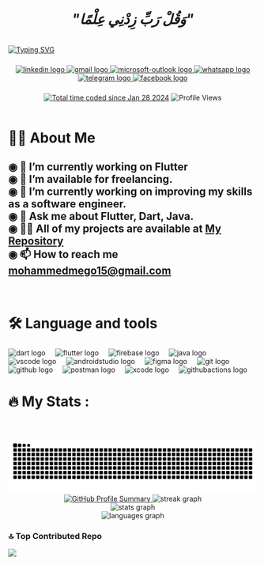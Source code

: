 <div align="center">
  
# *"وَقُلْ رَبِّ زِدْنِي عِلْمًا"*

</div>
<br clear="both">
<a href="https://git.io/typing-svg"><img src="https://readme-typing-svg.demolab.com?font=Protest+Guerrilla&weight=900&size=45&pause=1000&color=F78918&width=835&height=100&lines=Hey+there%2C+I'm+Mohmed+%F0%9F%98%8A%E2%9C%8C%EF%B8%8F" alt="Typing SVG" /></a>

###


<div align="center">
  <a href="https://www.linkedin.com/in/mohamed-magdy-0ba1042a0/" target="_blank">
    <img src="https://img.shields.io/static/v1?message=LinkedIn&logo=linkedin&label=&color=0077B5&logoColor=white&labelColor=&style=flat" height="28" alt="linkedin logo"  />
  </a>
  <a href="https://mail.google.com/mail/u/0/#search/mohammedmego15%40gmail.com?compose=new" target="_blank">
    <img src="https://img.shields.io/static/v1?message=Gmail&logo=gmail&label=&color=D14836&logoColor=white&labelColor=&style=flat" height="28" alt="gmail logo"  />
  </a>
  <a href="https://outlook.office.com/mail/mohamed21-01150@student.eelu.edu.eg/" target="_blank">
    <img src="https://img.shields.io/static/v1?message=Outlook&logo=microsoft-outlook&label=&color=0078D4&logoColor=white&labelColor=&style=flat" height="28" alt="microsoft-outlook logo"  />
  </a>
  <a href="https://wa.me/message/L2Q4EHHBNB33M1" target="_blank">
    <img src="https://img.shields.io/static/v1?message=Whatsapp&logo=whatsapp&label=&color=25D366&logoColor=white&labelColor=&style=flat" height="28" alt="whatsapp logo"  />
  </a>
  <a href="https://t.me/mohmd2301" target="_blank">
    <img src="https://img.shields.io/static/v1?message=Telegram&logo=telegram&label=&color=2CA5E0&logoColor=white&labelColor=&style=flat" height="28" alt="telegram logo"  />
  </a>
  <a href="https://www.facebook.com/profile.php?id=61553260032452" target="_blank">
    <img src="https://img.shields.io/static/v1?message=Facebook&logo=facebook&label=&color=1877F2&logoColor=white&labelColor=&style=flat" height="28" alt="facebook logo"  />
  </a>
<!--     <a href="https://x.com/MEGO_1911" target="_blank">
     <img src="https://img.shields.io/static/v1?message=Twitter&logo=twitter&label=&color=1DA1F2&logoColor=white&labelColor=&style=flat" height="28" alt="twitter logo"  />
    </a>
    <a href="https://www.instagram.com/mohmedmgdyy/" target="_blank">
      <img src="https://img.shields.io/static/v1?message=Instagram&logo=instagram&label=&color=E4405F&logoColor=white&labelColor=&style=flat" height="28" alt="instagram logo"  />
    </a> -->

</div>

###
<!--
<div align="center">
  <a href="https://open.spotify.com/user/gg7uwoufa3gzbyjc8lv891qu0">
    <img src="https://spotify-recently-played-readme.vercel.app/api?user=gg7uwoufa3gzbyjc8lv891qu0&count=10&unique=true" alt="Spotify recently played"  />
  </a>
</div>
###
-->
<div align="center">
  
<!--  ![Code Time](http://img.shields.io/badge/Code%20Time-338%20hrs%2054%20mins-blue) -->
  <a href="https://wakatime.com/@018d50f0-48a3-4cfc-8081-47a7e8de1753"><img src="https://wakatime.com/badge/user/018d50f0-48a3-4cfc-8081-47a7e8de1753.svg" alt="Total time coded since Jan 28 2024" /></a>
  ![Profile Views](http://img.shields.io/badge/Profile%20Views-289-blue) <br> <br>
</div>



# 👩‍💻  About Me

###

<h2 align="left">◉ 🔭 I’m currently working on Flutter <br>◉ 🤝 I’m available for freelancing.<br>◉ 🔭 I’m currently working on improving my skills as a software engineer.<br>◉ 💬 Ask me about Flutter, Dart, Java.<br>
   ◉ 👨‍💻 All of my projects are available at <a href="https://github.com/mohamedmagdy2301?page=1&tab=repositories" target="_blank">My Repository </a><br>
◉ 📫 How to reach me <a href="https://mail.google.com/mail/u/0/#search/mohammedmego15%40gmail.com?compose=new" target="_blank">mohammedmego15@gmail.com </a></h2><br>


# 🛠 Language and tools

###

<div align="left">
  <img src="https://cdn.jsdelivr.net/gh/devicons/devicon/icons/dart/dart-original.svg" height="40" alt="dart logo"  />
  <img width="12" />
  <img src="https://cdn.jsdelivr.net/gh/devicons/devicon/icons/flutter/flutter-original.svg" height="40" alt="flutter logo"  />
  <img width="12" />
  <img src="https://cdn.jsdelivr.net/gh/devicons/devicon/icons/firebase/firebase-plain-wordmark.svg" height="40" alt="firebase logo"  />
  <img width="12" />
  <img src="https://cdn.jsdelivr.net/gh/devicons/devicon/icons/java/java-original.svg" height="40" alt="java logo"  />
  <img width="12" />
  <img src="https://cdn.jsdelivr.net/gh/devicons/devicon/icons/vscode/vscode-original.svg" height="40" alt="vscode logo"  />
  <img width="12" />
  <img src="https://cdn.jsdelivr.net/gh/devicons/devicon/icons/androidstudio/androidstudio-original.svg" height="40" alt="androidstudio logo"  />
  <img width="12" />
  <img src="https://cdn.jsdelivr.net/gh/devicons/devicon/icons/figma/figma-original.svg" height="40" alt="figma logo"  />
  <img width="12" />
  <img src="https://cdn.simpleicons.org/git/F05032" height="40" alt="git logo"  />
  <img width="12" />
  <img src="https://skillicons.dev/icons?i=github" height="40" alt="github logo"  />
  <img width="12" />
  <img src="https://cdn.simpleicons.org/postman/FF6C37" height="40" alt="postman logo"  />
  <img width="12" />
  <img src="https://cdn.simpleicons.org/xcode/147EFB" height="40" alt="xcode logo"  />
  <img width="12" />
  <img src="https://cdn.simpleicons.org/githubactions/2088FF" height="40" alt="githubactions logo"  />
</div>

###

# 🔥   My Stats :

###
<br clear="both">
<div align="center">
 <br>
<img src="https://raw.githubusercontent.com/mohamedmagdy2301/mohamedmagdy2301/output/snake.svg" alt="Snake animation" />
  <br>
  <a href="https://github.com/mohamedmagdy2301">
    <img src="https://github-profile-summary-cards.vercel.app/api/cards/profile-details?username=mohamedmagdy2301&theme=apprentice" alt="GitHub Profile Summary" />
  </a>
<!--   <a href="https://wakatime.com"><img src="https://wakatime.com/share/@mohamedmagdy/39aff30d-bc77-4d3d-aa4d-4a963bd3b905.png" /></a> -->
   <img src="https://streak-stats.demolab.com?user=mohamedmagdy2301&locale=en&mode=daily&theme=apprentice&hide_border=true&border_radius=20&date_format=j%20M%5B%20Y%5D&order=3" height="220" alt="streak graph"  />
  <br clear="both">
  <img src="https://github-readme-stats.vercel.app/api?username=mohamedmagdy2301&hide_title=false&hide_rank=false&show_icons=true&include_all_commits=false&count_private=false&disable_animations=false&border_radius=20&theme=apprentice&locale=en&hide_border=true&order=1&rank_icon=percentile" height="220" alt="stats graph"  />
  <br clear="both">
  <img src="https://github-readme-stats.vercel.app/api/top-langs?username=mohamedmagdy2301&locale=en&hide_title=false&layout=compact&card_width=320&langs_count=8&theme=apprentice&hide_border=true&order=2" height="220" alt="languages graph"  />
  <br clear="both">

<!--   <img src="https://github-profile-trophy.vercel.app?username=mohamedmagdy2301&theme=apprentice&no-bg=false&no-frame=true&column=4&row=2&margin-h=14&margin-w=27" height="150" alt="trophy graph"  />
  <img src="https://github-readme-activity-graph.vercel.app/graph?username=mohamedmagdy2301&theme=one-dark&radius=10&area=true&hide_border=true&hide_title=false" height="250" alt="activity-graph graph"  /> -->
<!--     <a href="https://wakatime.com"><img src="https://wakatime.com/share/@mohamedmagdy/737080b1-f9a9-44d0-8c65-ce9610c64382.png" /></a> -->
</div>

### 🔝 Top Contributed Repo
![](https://github-contributor-stats.vercel.app/api?username=mohamedmagdy2301&limit=5&theme=dark&combine_all_yearly_contributions=true)




